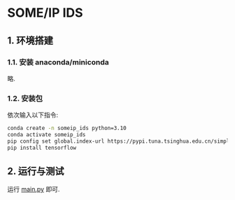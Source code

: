 # SOME/IP IDS
## 1. 环境搭建
### 1.1. 安装 anaconda/miniconda
略.
### 1.2. 安装包
依次输入以下指令:
```bash
conda create -n someip_ids python=3.10
conda activate someip_ids
pip config set global.index-url https://pypi.tuna.tsinghua.edu.cn/simple
pip install tensorflow
```
## 2. 运行与测试
运行 [main.py](./main.py) 即可.